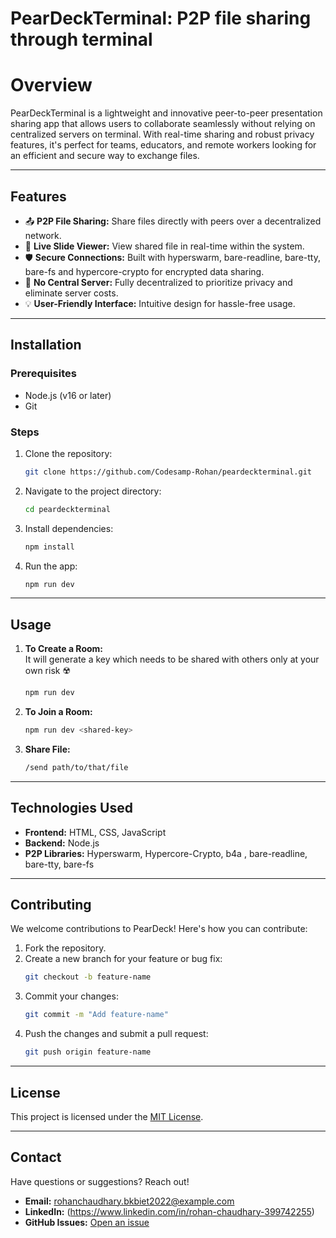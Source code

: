 # **PearDeckTerminal: P2P file sharing through terminal**

# **Overview**
PearDeckTerminal is a lightweight and innovative peer-to-peer presentation sharing app that allows users to collaborate seamlessly without relying on centralized servers on terminal. With real-time sharing and robust privacy features, it's perfect for teams, educators, and remote workers looking for an efficient and secure way to exchange files.


---

## **Features**
- 📤 **P2P File Sharing:** Share files directly with peers over a decentralized network.  
- 📄 **Live Slide Viewer:** View shared file in real-time within the system.  
- 🛡️ **Secure Connections:** Built with hyperswarm, bare-readline, bare-tty, bare-fs and hypercore-crypto for encrypted data sharing.  
- 🚀 **No Central Server:** Fully decentralized to prioritize privacy and eliminate server costs.  
- 💡 **User-Friendly Interface:** Intuitive design for hassle-free usage. 

---

## **Installation**  

### **Prerequisites**  
- Node.js (v16 or later)  
- Git  

### **Steps**  
1. Clone the repository:  
   ```bash
   git clone https://github.com/Codesamp-Rohan/peardeckterminal.git
   ```
2. Navigate to the project directory:  
   ```bash
   cd peardeckterminal
   ```
3. Install dependencies:  
   ```bash
   npm install
   ```
4. Run the app:  
   ```bash
   npm run dev
   ```

---

## **Usage**  
1. **To Create a Room:**  
   It will generate a key which needs to be shared with others only at your own risk ☢️
   ```bash
   npm run dev
   ```  

2. **To Join a Room:**  
   ```bash
   npm run dev <shared-key>
   ```    

3. **Share File:**  
   ```bash
   /send path/to/that/file
   ```    

---

## **Technologies Used**  
- **Frontend:** HTML, CSS, JavaScript  
- **Backend:** Node.js  
- **P2P Libraries:** Hyperswarm, Hypercore-Crypto, b4a , bare-readline, bare-tty, bare-fs

---

## **Contributing**  
We welcome contributions to PearDeck! Here's how you can contribute:  
1. Fork the repository.  
2. Create a new branch for your feature or bug fix:  
   ```bash
   git checkout -b feature-name
   ```
3. Commit your changes:  
   ```bash
   git commit -m "Add feature-name"
   ```
4. Push the changes and submit a pull request:  
   ```bash
   git push origin feature-name
   ```

---

## **License**  
This project is licensed under the [MIT License](./LICENSE).

---

## **Contact**  
Have questions or suggestions? Reach out!  
- **Email:** rohanchaudhary.bkbiet2022@example.com  
- **LinkedIn:** (https://www.linkedin.com/in/rohan-chaudhary-399742255)
- **GitHub Issues:** [Open an issue](https://github.com/Codesamp-Rohan/PearDeck/issues)  